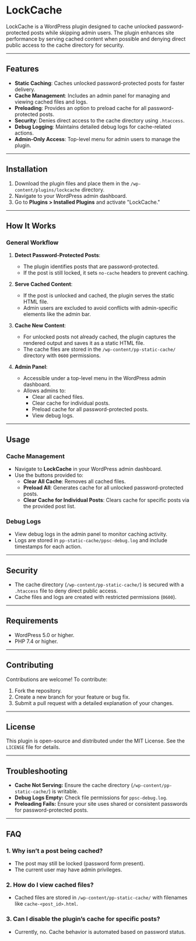 # LockCache

LockCache is a WordPress plugin designed to cache unlocked password-protected posts while skipping admin users. The plugin enhances site performance by serving cached content when possible and denying direct public access to the cache directory for security.

---

## Features

- **Static Caching**: Caches unlocked password-protected posts for faster delivery.
- **Cache Management**: Includes an admin panel for managing and viewing cached files and logs.
- **Preloading**: Provides an option to preload cache for all password-protected posts.
- **Security**: Denies direct access to the cache directory using `.htaccess`.
- **Debug Logging**: Maintains detailed debug logs for cache-related actions.
- **Admin-Only Access**: Top-level menu for admin users to manage the plugin.

---

## Installation

1. Download the plugin files and place them in the `/wp-content/plugins/lockcache` directory.
2. Navigate to your WordPress admin dashboard.
3. Go to **Plugins > Installed Plugins** and activate "LockCache."

---

## How It Works

### General Workflow

1. **Detect Password-Protected Posts**:
   - The plugin identifies posts that are password-protected.
   - If the post is still locked, it sets `no-cache` headers to prevent caching.

2. **Serve Cached Content**:
   - If the post is unlocked and cached, the plugin serves the static HTML file.
   - Admin users are excluded to avoid conflicts with admin-specific elements like the admin bar.

3. **Cache New Content**:
   - For unlocked posts not already cached, the plugin captures the rendered output and saves it as a static HTML file.
   - The cache files are stored in the `/wp-content/pp-static-cache/` directory with `0600` permissions.

4. **Admin Panel**:
   - Accessible under a top-level menu in the WordPress admin dashboard.
   - Allows admins to:
     - Clear all cached files.
     - Clear cache for individual posts.
     - Preload cache for all password-protected posts.
     - View debug logs.

---

## Usage

### Cache Management

- Navigate to **LockCache** in your WordPress admin dashboard.
- Use the buttons provided to:
  - **Clear All Cache**: Removes all cached files.
  - **Preload All**: Generates cache for all unlocked password-protected posts.
  - **Clear Cache for Individual Posts**: Clears cache for specific posts via the provided post list.

### Debug Logs

- View debug logs in the admin panel to monitor caching activity.
- Logs are stored in `pp-static-cache/ppsc-debug.log` and include timestamps for each action.

---

## Security

- The cache directory (`/wp-content/pp-static-cache/`) is secured with a `.htaccess` file to deny direct public access.
- Cache files and logs are created with restricted permissions (`0600`).

---

## Requirements

- WordPress 5.0 or higher.
- PHP 7.4 or higher.

---

## Contributing

Contributions are welcome! To contribute:

1. Fork the repository.
2. Create a new branch for your feature or bug fix.
3. Submit a pull request with a detailed explanation of your changes.

---

## License

This plugin is open-source and distributed under the MIT License. See the `LICENSE` file for details.

---

## Troubleshooting

- **Cache Not Serving:** Ensure the cache directory (`/wp-content/pp-static-cache/`) is writable.
- **Debug Logs Empty:** Check file permissions for `ppsc-debug.log`.
- **Preloading Fails:** Ensure your site uses shared or consistent passwords for password-protected posts.

---

## FAQ

### 1. Why isn’t a post being cached?
- The post may still be locked (password form present).
- The current user may have admin privileges.

### 2. How do I view cached files?
- Cached files are stored in `/wp-content/pp-static-cache/` with filenames like `cache-<post_id>.html`.

### 3. Can I disable the plugin’s cache for specific posts?
- Currently, no. Cache behavior is automated based on password status.
